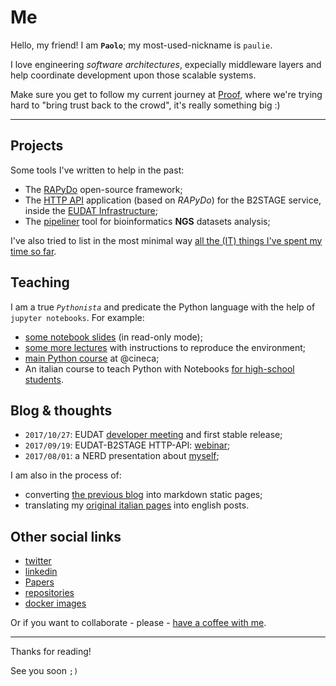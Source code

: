 


# Me

Hello, my friend! I am **`Paolo`**; my most-used-nickname is `paulie`. 

I love engineering *software architectures*, expecially middleware layers and help coordinate development upon those scalable systems. 

Make sure you get to follow my current journey at [Proof](https://proofmedia.io/), where we're trying hard to "bring trust back to the crowd", it's really something big :)


---


## Projects

Some tools I've written to help in the past:

- The [RAPyDo](https://github.com/rapydo) open-source framework;
- The [HTTP API](https://eudat-b2stage.github.io/http-api) application (based on *RAPyDo*) for the B2STAGE service, inside the [EUDAT Infrastructure](https://eudat.eu/);
- The [pipeliner](https://bioinformatics.cineca.it) tool for bioinformatics **NGS** datasets analysis;

I've also tried to list in the most minimal way [all the (IT) things I've spent my time so far](chapters/things.md). 


## Teaching

I am a true *`Pythonista`* and predicate the Python language with the help of `jupyter notebooks`. For example:

- [some notebook slides](http://nbviewer.jupyter.org/format/slides/github/cineca-scai/lectures/blob/sns/material/2017/01_introduction.ipynb#/) (in read-only mode);
- [some more lectures](https://gitlab.hpc.cineca.it/training/data/tree/school-rome-2017) with instructions to reproduce the environment;
- [main Python course](https://eventi.cineca.it/en/hpc/python-computational-science/roma-20170510) at @cineca;
- An italian course to teach Python with Notebooks [for high-school students](http://j.mp/2hcG3Iw).


## Blog & thoughts

- `2017/10/27`: EUDAT [developer meeting](chapters/helsinki17.md) and first stable release;
- `2017/09/19`: EUDAT-B2STAGE HTTP-API: [webinar](chapters/webinars/b2stage);
- `2017/08/01`: a NERD presentation about [myself](chapters/self.md);

I am also in the process of:

- converting [the previous blog](https://medium.com/@paolodonorio/latest) into markdown static pages;
- translating my [original italian pages](https://medium.com/@tempo_pause/latest) into english posts.


## Other social links

- [twitter](https://twitter.com/paolodonorio)
- [linkedin](https://www.linkedin.com/in/pdonorio/)
- [Papers](https://scholar.google.it/citations?user=eR_gQ-QAAAAJ&hl=en&oi=sra)
- [repositories](https://github.com/pdonorio)
- [docker images](https://hub.docker.com/u/pdonorio)

Or if you want to collaborate - please - [have a coffee with me](https://gitter.im/pdonorio/python-coffee).


---

Thanks for reading!

See you soon `;)`
